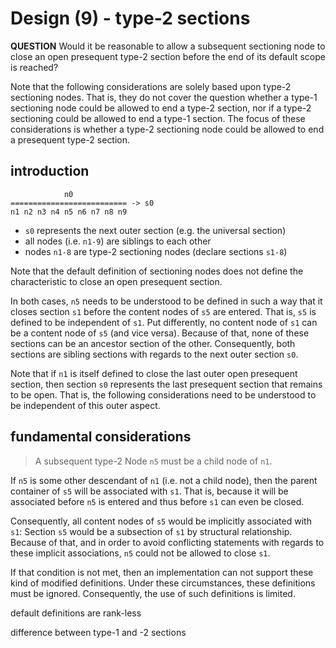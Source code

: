 
<!-- ####################################################################### -->
<!-- ======================================================================= -->
# Design (9) - type-2 sections

**QUESTION**
Would it be reasonable to allow a subsequent sectioning node to close an open
presequent type-2 section before the end of its default scope is reached?

Note that the following considerations are solely based upon type-2 sectioning
nodes. That is, they do not cover the question whether a type-1 sectioning node
could be allowed to end a type-2 section, nor if a type-2 sectioning could be
allowed to end a type-1 section. The focus of these considerations is whether
a type-2 sectioning node could be allowed to end a presequent type-2 section.

<!-- ======================================================================= -->
## introduction

```
            n0
========================== -> s0
n1 n2 n3 n4 n5 n6 n7 n8 n9
```

* `s0` represents the next outer section (e.g. the universal section)
* all nodes (i.e. `n1-9`) are siblings to each other
* nodes `n1-8` are type-2 sectioning nodes (declare sections `s1-8`)

Note that the default definition of sectioning nodes does not define the
characteristic to close an open presequent section.

In both cases, `n5` needs to be understood to be defined in such a way that it
closes section `s1` before the content nodes of `s5` are entered. That is, `s5`
is defined to be independent of `s1`. Put differently, no content node of `s1`
can be a content node of `s5` (and vice versa). Because of that, none of these
sections can be an ancestor section of the other. Consequently, both sections
are sibling sections with regards to the next outer section `s0`.

Note that if `n1` is itself defined to close the last outer open presequent
section, then section `s0`  represents the last presequent section that remains
to be open. That is, the following considerations need to be understood to be
independent of this outer aspect.

<!-- ======================================================================= -->
## fundamental considerations

> A subsequent type-2 Node `n5` must be a child node of `n1`.

If `n5` is some other descendant of `n1` (i.e. not a child node), then the
parent container of `s5` will be associated with `s1`. That is, because it
will be associated before `n5` is entered and thus before `s1` can even be
closed.

Consequently, all content nodes of `s5` would be implicitly associated with
`s1`: Section `s5` would be a subsection of `s1` by structural relationship.
Because of that, and in order to avoid conflicting statements with regards
to these implicit associations, `n5` could not be allowed to close `s1`.

If that condition is not met, then an implementation can not support these
kind of modified definitions. Under these circumstances, these definitions
must be ignored. Consequently, the use of such definitions is limited.

<!-- ======================================================================= -->

default definitions are rank-less

difference between type-1 and -2 sections
